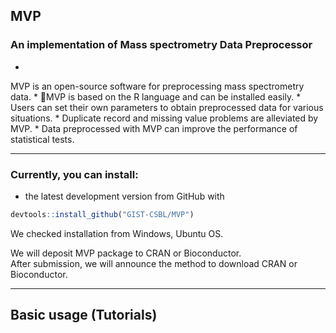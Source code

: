 ## MVP
### An implementation of Mass spectrometry Data Preprocessor

* 
MVP is an open-source software for preprocessing mass spectrometry data.
* 
MVP is based on the R language and can be installed easily.
* 
Users can set their own parameters to obtain preprocessed data for various situations.
* 
Duplicate record and missing value problems are alleviated by MVP.
* 
Data preprocessed with MVP can improve the performance of statistical tests.

---

### Currently, you can install:

* the latest development version from GitHub with

```R
devtools::install_github("GIST-CSBL/MVP")
```

We checked installation from Windows, Ubuntu OS.

We will deposit MVP package to CRAN or Bioconductor.  
After submission, we will announce the method to download CRAN or Bioconductor.

---

## Basic usage (Tutorials)
